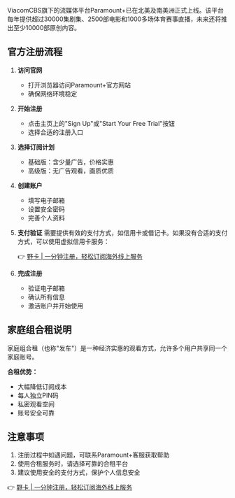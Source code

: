 ViacomCBS旗下的流媒体平台Paramount+已在北美及南美洲正式上线。该平台每年提供超过30000集剧集、2500部电影和1000多场体育赛事直播，未来还将推出至少10000部原创内容。

## **官方注册流程**

1. **访问官网**
   - 打开浏览器访问Paramount+官方网站
   - 确保网络环境稳定

2. **开始注册**
   - 点击主页上的"Sign Up"或"Start Your Free Trial"按钮
   - 选择合适的注册入口

3. **选择订阅计划**
   - 基础版：含少量广告，价格实惠
   - 高级版：无广告观看，画质优质

4. **创建账户**
   - 填写电子邮箱
   - 设置安全密码
   - 完善个人资料

5. **支付验证**
   需要提供有效的支付方式，如信用卡或借记卡。如果没有合适的支付方式，可以使用虚拟信用卡服务：

   👉 [野卡 | 一分钟注册，轻松订阅海外线上服务](https://bit.ly/bewildcard)

6. **完成注册**
   - 验证电子邮箱
   - 确认所有信息
   - 激活账户并开始使用

## **家庭组合租说明**

家庭组合租（也称"发车"）是一种经济实惠的观看方式，允许多个用户共享同一个家庭账号。

**合租优势：**
- 大幅降低订阅成本
- 每人独立PIN码
- 私密观看空间
- 账号安全可靠

## **注意事项**

1. 注册过程中如遇问题，可联系Paramount+客服获取帮助
2. 使用合租服务时，请选择可靠的合租平台
3. 建议使用安全的支付方式，保护个人信息安全

👉 [野卡 | 一分钟注册，轻松订阅海外线上服务](https://bit.ly/bewildcard)